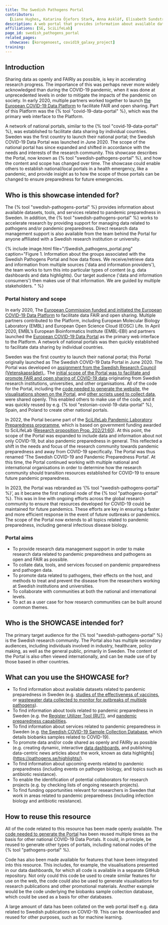 ```yaml
---
title: The Swedish Pathogens Portal
contributors:
  [Liane Hughes, Katarina Öjefors Stark, Anna Asklöf, Elisabeth Sundström]
description: A web portal that provides information about available datasets, resources, tools, and services related to pandemic preparedness in Sweden. We offer support to all those involved in pandemic preparedness research that are affiliated with a Swedish research institution or university.
affiliations: [SE, SciLifeLab]
page_id: swedish_pathogens_portal
related_pages:
  showcase: [korogenoest, covid19_galaxy_project]
training:
---
```


## Introduction

Sharing data as openly and FAIRly as possible, is key in accelerating research progress. The importance of this was perhaps never more widely acknowledged than during the COVID-19 pandemic, when it was done at unprecedented levels in order to mitigate the impacts of the pandemic on society. In early 2020, multiple partners worked together to launch [the European COVID-19 Data Platform](https://www.embl.org/news/science/embl-ebi-launches-covid-19-data-portal/) to facilitate FAIR and open sharing. Part of this Platform was the {% tool "covid-19-data-portal" %}, which was the primary web interface to the Platform.

A network of national portals, similar to the {% tool "covid-19-data-portal" %}, was established to facilitate data sharing by individual countries. Sweden was the first country to launch their national portal; the Swedish COVID-19 Data Portal was launched in June 2020. The scope of the national portal has since expanded and shifted in accordance with the needs and interests of the research community. This showcase describes the Portal, now known as {% tool "swedish-pathogens-portal" %}, and how the content and scope has changed over time. The showcase could enable others to establish national/local portals in a health emergency, like a pandemic, and provide insight as to how the scope of those portals can be changed to ensure preparedness for future emergencies.

## Who is this showcase intended for?

The {% tool "swedish-pathogens-portal" %} provides information about available datasets, tools, and services related to pandemic preparedness in Sweden. In addition, the {% tool "swedish-pathogens-portal" %} works to accelerate research by providing support for managing data related to pathogens and/or pandemic preparedness. Direct research data management support is also available from the team behind the Portal for anyone affiliated with a Swedish research institution or university.

{% include image.html file="/Swedish_pathogens_portal.png" caption="Figure 1. Information about the groups associated with the Swedish Pathogens Portal and how data flows. We receive/retrieve data and information from multiple sources ('data and information providers'), the team works to turn this into particular types of content (e.g. data dashboards and data highlights). Our target audience ('data and information consumers') then makes use of that information. We are guided by multiple stakeholders.
" %}

### Portal history and scope

In early 2020, The [European Commission funded and initiated the European COVID-19 Data Platform](https://www.embl.org/news/science/embl-ebi-launches-covid-19-data-portal/) to facilitate data FAIR and open sharing. Multiple partners contributed to the Platform, including European Molecular Biology Laboratory (EMBL) and European Open Science Cloud (EOSC) Life. In April 2020, EMBL’s European Bioinformatics Institute (EMBL-EBI) and partners launched the [European COVID-19 Data Portal](http://covid19dataportal.org/) as the primary web interface to the Platform. A network of national portals was then quickly established to facilitate data sharing by individual countries.

Sweden was the first country to launch their national portal; this Portal originally launched as The Swedish COVID-19 Data Portal in June 2020. The Portal was developed on [assignment from the Swedish Research Council (Vetenskapsrådet).](https://www.vr.se/english/just-now/news/news-archive/2020-06-03-new-national-portal-makes-research-data-on-covid-19-accessible.html). The [initial scope of the Portal was to facilitate and promote FAIR and open sharing of COVID-19 data](https://www.covid19dataportal.se/updates/first_year/) originating from Swedish research institutions, universities, and other organisations. All of the code for the Portal, including the [code needed to generate the website](https://github.com/ScilifelabDataCentre/covid-portal), the [visualisations shown on the Portal](https://github.com/ScilifelabDataCentre/covid-portal-visualisations), and [other scripts used to collect data](https://github.com/ScilifelabDataCentre/covid-portal-scripts), were shared openly. This enabled others to make use of the code, and it was quickly reused by e.g. {% tool "estonian-covid-19-data-portal" %}, Spain, and Poland to create other national portals.

In 2022, the Portal became part of the [SciLifeLab Pandemic Laboratory Preparedness programme](https://www.scilifelab.se/pandemic-response/pandemic-laboratory-preparedness/), which is based on government funding awarded to SciLifeLab ([Research proposition Prop. 202/21:60](https://www.regeringen.se/rattsliga-dokument/proposition/2020/12/forskning-frihet-framtid--kunskap-och-innovation-for-sverige/)). At this point, the scope of the Portal was expanded to include data and information about not only COVID-19, but also pandemic preparedness in general. This reflected a shift in the needs and focus of the research community towards pandemic preparedness and away from COVID-19 specifically. The Portal was thus renamed ‘The Swedish COVID-19 and Pandemic Preparedness Portal’. At this time, the Portal continued working with multiple national and international organisations in order to determine how the research community should transition resources established for COVID-19 to ensure future pandemic preparedness.

In 2023, the Portal was rebranded as ‘{% tool "swedish-pathogens-portal" %}’, as it became the first national node of the {% tool "pathogens-portal" %}. This was in line with ongoing efforts across the global research community to ensure that resources developed for COVID-19 could be maintained for future pandemics. These efforts are key in ensuring a faster and more efficient response in the event of future outbreaks or pandemics. The scope of the Portal now extends to all topics related to pandemic preparedness, including general infectious disease biology.

### Portal aims

- To provide research data management support in order to make research data related to pandemic preparedness and pathogens as open and FAIR as possible.
- To collate data, tools, and services focused on pandemic preparedness and pathogen data.
- To promote data related to pathogens, their effects on the host, and methods to treat and prevent the disease from the researchers working at Swedish institutions and universities.
- To collaborate with communities at both the national and international levels.
- To act as a user case for how research communities can be built around common themes.

## Who is the SHOWCASE intended for?

The primary target audience for the {% tool "swedish-pathogens-portal" %} is the Swedish research community. The Portal also has multiple secondary audiences, including individuals involved in industry, healthcare, policy making, as well as the general public, primarily in Sweden. The content of the Portal is also often viewed internationally, and can be made use of by those based in other countries.

## What can you use the SHOWCASE for?

- To find information about available datasets related to pandemic preparedness in Sweden (e.g. [studies of the effectiveness of vaccines](https://pathogens.se/dashboards/recovac/), or [wastewater data collected to monitor for outbreaks of multiple pathogens](https://pathogens.se/dashboards/wastewater/)).
- To find information about tools related to pandemic preparedness in Sweden (e.g. the [Register Utilizer Tool (RUT)](https://pathogens.se/register-based-research/), and [pandemic preparedness capabilities](https://pathogens.se/resources/).
- To find information about services related to pandemic preparedness in Sweden (e.g. [the Swedish COVID-19 Sample Collection Database](https://pathogens.se/biobanks/), which details biobanks samples related to COVID-19).
- To promote data and/or code shared as openly and FAIRly as possible (e.g. creating dynamic, interactive [data dashboards](https://pathogens.se/dashboards/), and publishing data-centric news articles about the work, known as data highlights](https://pathogens.se/highlights/).
- To find information about upcoming events related to pandemic preparedness (including events on pathogen biology, and topics such as antibiotic resistance).
- To enable the identification of potential collaborators for research projects (e.g. by checking lists of ongoing research projects).
- To find funding opportunities relevant for researchers in Sweden that work in areas related to pandemic preparedness (including infection biology and antibiotic resistance).

## How to reuse this resource

All of the code related to this resource has been made openly available. The [code needed to generate the Portal](https://github.com/ScilifelabDataCentre/covid-portal) has been reused multiple times as the basis for other national COVID-19 Data Portals. It could, in principle, be reused to generate other types of portals, including national nodes of the {% tool "pathogens-portal" %}.

Code has also been made available for features that have been integrated into this resource. This includes, for example, the visualisations presented in our data dashboards, for which all code is available in a separate GitHub repository. Not only could this code be used to create similar features for use on the web, the code could also be used to generate visualisations for research publications and other promotional materials. Another example would be the code underlying the biobanks sample collection database, which could be used as a basis for other databases.

A large amount of data has been collated on the web portal itself e.g. data related to Swedish publications on COVID-19. This can be downloaded and reused for other purposes, such as for machine learning.
